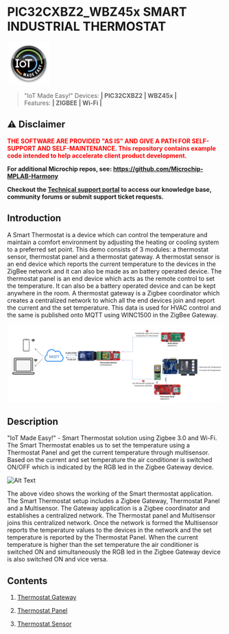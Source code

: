 # PIC32CXBZ2_WBZ45x SMART INDUSTRIAL THERMOSTAT
<img src="Docs/IoT-Made-Easy-Logo.png" width=100>


> "IoT Made Easy!"
Devices: **| PIC32CXBZ2 | WBZ45x |**<br>
Features: **| ZIGBEE | Wi-Fi |**

## ⚠ Disclaimer

<p><span style="color:red"><b>
THE SOFTWARE ARE PROVIDED "AS IS" AND GIVE A PATH FOR SELF-SUPPORT AND SELF-MAINTENANCE. This repository contains example code intended to help accelerate client product development. </br>

For additional Microchip repos, see: <a href="https://github.com/Microchip-MPLAB-Harmony" target="_blank">https://github.com/Microchip-MPLAB-Harmony</a>

Checkout the <a href="https://microchipsupport.force.com/s/" target="_blank">Technical support portal</a> to access our knowledge base, community forums or submit support ticket requests.
</span></p></b>

## Introduction

A Smart Thermostat is a device which can control the temperature and maintain a comfort environment by adjusting the heating or cooling system to a preferred set point. This demo consists of 3 modules: a thermostat sensor, thermostat panel and a thermostat gateway. A thermostat sensor is an end device which reports the current temperature to the devices in the ZigBee network and it can also be made as an battery operated device. The thermostat panel is an end device which acts as the remote control to set the temperature. It can also be a battery operated device and can be kept anywhere in the room. A thermostat gateway is a Zigbee coordinator which creates a centralized network to which all the end devices join and report the current and the set temperature. This data is used for HVAC control and the same is published onto MQTT using WINC1500 in the ZigBee Gateway.

![](Docs/Thermostat.png)

## Description

"IoT Made Easy!" - Smart Thermostat solution using Zigbee 3.0 and Wi-Fi. The Smart Thermostat enables us to set the temperature using a Thermostat Panel and get the current temperature through multisensor. Based on the current and set temperature the air conditioner is switched ON/OFF which is indicated by the RGB led in the Zigbee Gateway device. 

![Alt Text](Docs/Smart_Thermostat_Working.gif)

The above video shows the working of the Smart thermostat application. The Smart Thermostat setup includes a Zigbee Gateway, Thermostat Panel and a Multisensor. The Gateway application is a Zigbee coordinator and establishes a centralized network. The Thermostat panel and Multisensor joins this centralized network. Once the network is formed the Multisensor reports the temperature values to the devices in the network and the set temperature is reported by the Thermostat Panel. When the current temperature is higher than the set temperature the air conditioner is switched ON and simultaneously the RGB led in the Zigbee Gateway device is also switched ON and vice versa.

## Contents

1. [Thermostat Gateway](https://github.com/MicrochipTech/PIC32CXBZ2_WBZ45x_WINC1500_Zigbee_Wi-Fi_Smart_Thermostat/tree/main/Thermostat_Zigbee_Gateway)

2. [Thermostat Panel](https://github.com/MicrochipTech/PIC32CXBZ2_WBZ45x_WINC1500_Zigbee_Wi-Fi_Smart_Thermostat/tree/main/Thermostat_Zigbee_Panel)

3. [Thermostat Sensor](https://github.com/MicrochipTech/PIC32CXBZ2_WBZ45x_ZIGBEE_MULTISENSOR_TEMPHUM13_CLICK)

